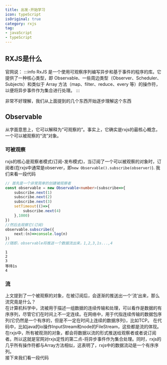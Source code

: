```yaml
---
title: 出发-开始学习
icon: typeScript
isOriginal: true
category: rxjs
tag:
- javaScript
- typeScript
---
```


## RXJS是什么
官网说：
:::info
RxJS 是一个使用可观察序列编写异步和基于事件的程序的库。它提供了一种核心类型，即 Observable、一些周边类型（Observer、Scheduler、Subjects）和类似于 Array 方法（map、filter、reduce、every 等）的操作符，以便将异步事件作为集合进行处理。
:::

非常不好理解，我们从上面提到的几个东西开始逐步理解这个东西

## Observable
从字面意思上，它可以解释为“可观察的”。事实上，它确实是rxjs的最核心概念，一个可以被观察的“流”对象。  
### 可被观察
rxjs的核心是观察者模式(订阅-发布模式)，当订阅了一个可以被观察的对象时，订阅者(在rxjs中通常是observer，即`new Observable().subscribe(observer)`).
我们来看一段代码
```typescript
// 首先是一个非常简单的创建被观察者
const observable = new Observable<number>(subscribe=>{
    subscribe.next(1)
    subscribe.next(2)
    subscribe.next(3)
    setTimeout(()=>{
        subscribe.next(4)
    },1000)
})
//然后去观察它(订阅)
observable.subscribe({
    next:(n)=>console.log(n)
})
//随即，observable将推送一个数据流出来，1,2,3,1s...,4
```
```shell
1
2
3
等待1s
4
```
### 流
上文提到了一个被观察的对象，在被订阅后，会逐渐的推送出一个‘流’出来，那么流究竟是什么？  
在计算机科学中，流被用于描述一组数据的连续传输和处理，可以看作是数据的有序序列，尽管它们在时间上不一定连续。在网络中，用于代指连续传输的数据包序列(它仍然是一个有序的，但是不一定在时间上连续的数据序列)，比如TCP。
在代码中，比如java的io操作InputStream和node的FileStream，这些都是流的体现。  
在rxjs中，所有被观测的对象，都会将数据以流的形式推送给观察者或者说订阅者。所以这就是官网对rxjs定性的第二点-将异步事件作为集合处理。同时，rxjs的几乎所有操作符都与Array方法相似，这表明了，rxjs中的数据流动是一个有序序列。  
接下来我们看一段代码
```typescript

```
